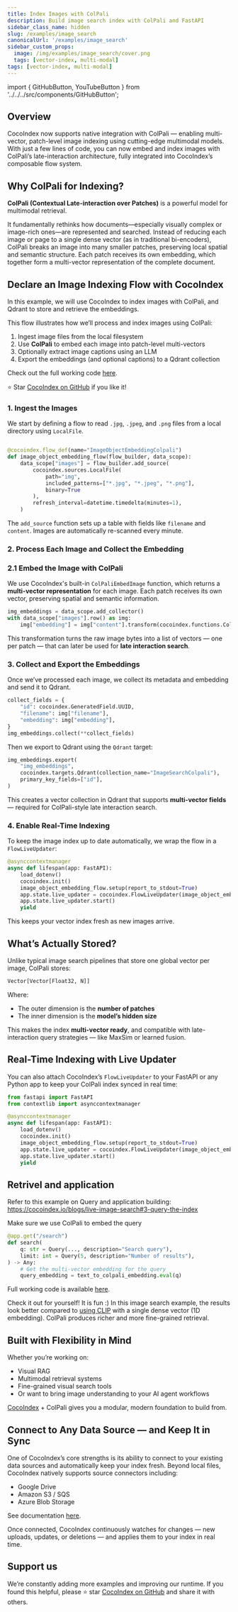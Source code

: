 ```yaml
---
title: Index Images with ColPali
description: Build image search index with ColPali and FastAPI
sidebar_class_name: hidden
slug: /examples/image_search
canonicalUrl: '/examples/image_search'
sidebar_custom_props:
  image: /img/examples/image_search/cover.png
  tags: [vector-index, multi-modal]
tags: [vector-index, multi-modal]
---
```


import { GitHubButton, YouTubeButton } from '../../../src/components/GitHubButton';

<GitHubButton url="https://github.com/cocoindex-io/cocoindex/tree/main/examples/image_search"/>

## Overview

CocoIndex now supports native integration with ColPali — enabling multi-vector, patch-level image indexing using cutting-edge multimodal models. With just a few lines of code, you can now embed and index images with ColPali’s late-interaction architecture, fully integrated into CocoIndex’s composable flow system.


## Why ColPali for Indexing?

**ColPali (Contextual Late-interaction over Patches)** is a powerful model for multimodal retrieval.

It fundamentally rethinks how documents—especially visually complex or image-rich ones—are represented and searched. Instead of reducing each image or page to a single dense vector (as in traditional bi-encoders), ColPali breaks an image into many smaller patches, preserving local spatial and semantic structure. Each patch receives its own embedding, which together form a multi-vector representation of the complete document.


## Declare an Image Indexing Flow with CocoIndex


In this example, we will use CocoIndex to index images with ColPali, and Qdrant to store and retrieve the embeddings.


This flow illustrates how we’ll process and index images using ColPali:

1. Ingest image files from the local filesystem
2. Use **ColPali** to embed each image into patch-level multi-vectors
3. Optionally extract image captions using an LLM
4. Export the embeddings (and optional captions) to a Qdrant collection

Check out the full working code [here](https://github.com/cocoindex-io/cocoindex/blob/main/examples/image_search/colpali_main.py).

:star: Star [CocoIndex on GitHub](https://github.com/cocoindex-io/cocoindex) if you like it!


### 1. Ingest the Images

We start by defining a flow to read `.jpg`, `.jpeg`, and `.png` files from a local directory using `LocalFile`.

```python

@cocoindex.flow_def(name="ImageObjectEmbeddingColpali")
def image_object_embedding_flow(flow_builder, data_scope):
    data_scope["images"] = flow_builder.add_source(
        cocoindex.sources.LocalFile(
            path="img",
            included_patterns=["*.jpg", "*.jpeg", "*.png"],
            binary=True
        ),
        refresh_interval=datetime.timedelta(minutes=1),
    )

```

The `add_source` function sets up a table with fields like `filename` and `content`. Images are automatically re-scanned every minute.


### 2. Process Each Image and Collect the Embedding

### 2.1 Embed the Image with ColPali

We use CocoIndex's built-in `ColPaliEmbedImage` function, which returns a **multi-vector representation** for each image. Each patch receives its own vector, preserving spatial and semantic information.

```python
img_embeddings = data_scope.add_collector()
with data_scope["images"].row() as img:
    img["embedding"] = img["content"].transform(cocoindex.functions.ColPaliEmbedImage(model="vidore/colpali-v1.2"))
```

This transformation turns the raw image bytes into a list of vectors — one per patch — that can later be used for **late interaction search**.


### 3. Collect and Export the Embeddings

Once we’ve processed each image, we collect its metadata and embedding and send it to Qdrant.

```python
collect_fields = {
    "id": cocoindex.GeneratedField.UUID,
    "filename": img["filename"],
    "embedding": img["embedding"],
}
img_embeddings.collect(**collect_fields)
```

Then we export to Qdrant using the `Qdrant` target:

```python
img_embeddings.export(
    "img_embeddings",
    cocoindex.targets.Qdrant(collection_name="ImageSearchColpali"),
    primary_key_fields=["id"],
)
```

This creates a vector collection in Qdrant that supports **multi-vector fields** — required for ColPali-style late interaction search.


### 4. Enable Real-Time Indexing

To keep the image index up to date automatically, we wrap the flow in a `FlowLiveUpdater`:

```python
@asynccontextmanager
async def lifespan(app: FastAPI):
    load_dotenv()
    cocoindex.init()
    image_object_embedding_flow.setup(report_to_stdout=True)
    app.state.live_updater = cocoindex.FlowLiveUpdater(image_object_embedding_flow)
    app.state.live_updater.start()
    yield
```

This keeps your vector index fresh as new images arrive.


## What’s Actually Stored?

Unlike typical image search pipelines that store one global vector per image, ColPali stores:

```python
Vector[Vector[Float32, N]]
```

Where:

- The outer dimension is the **number of patches**
- The inner dimension is the **model’s hidden size**

This makes the index **multi-vector ready**, and compatible with late-interaction query strategies — like MaxSim or learned fusion.


## Real-Time Indexing with Live Updater

You can also attach CocoIndex’s `FlowLiveUpdater` to your FastAPI or any Python app to keep your ColPali index synced in real time:

```python
from fastapi import FastAPI
from contextlib import asynccontextmanager

@asynccontextmanager
async def lifespan(app: FastAPI):
    load_dotenv()
    cocoindex.init()
    image_object_embedding_flow.setup(report_to_stdout=True)
    app.state.live_updater = cocoindex.FlowLiveUpdater(image_object_embedding_flow)
    app.state.live_updater.start()
    yield

```

## Retrivel and application

Refer to this example on Query and application building:
https://cocoindex.io/blogs/live-image-search#3-query-the-index

Make sure we use ColPali to embed the query

```python
@app.get("/search")
def search(
    q: str = Query(..., description="Search query"),
    limit: int = Query(5, description="Number of results"),
) -> Any:
    # Get the multi-vector embedding for the query
    query_embedding = text_to_colpali_embedding.eval(q)

```

Full working code is available [here](https://github.com/cocoindex-io/cocoindex/blob/main/examples/image_search/colpali_main.py).

Check it out for yourself! It is fun :) In this image search example, the results look better compared to [using CLIP](http://localhost:3000/blogs/live-image-search) with a single dense vector (1D embedding).
ColPali produces richer and more fine-grained retrieval.


## Built with Flexibility in Mind

Whether you’re working on:

- Visual RAG
- Multimodal retrieval systems
- Fine-grained visual search tools
- Or want to bring image understanding to your AI agent workflows

[CocoIndex](https://github.com/cocoindex-io/cocoindex) + ColPali gives you a modular, modern foundation to build from.

## Connect to Any Data Source — and Keep It in Sync

One of CocoIndex’s core strengths is its ability to connect to your existing data sources and automatically keep your index fresh.
Beyond local files, CocoIndex natively supports source connectors including:

- Google Drive
- Amazon S3 / SQS
- Azure Blob Storage

See documentation [here](https://cocoindex.io/docs/ops/sources).

Once connected, CocoIndex continuously watches for changes — new uploads, updates, or deletions — and applies them to your index in real time.

## Support us

We’re constantly adding more examples and improving our runtime.
If you found this helpful, please ⭐ star [CocoIndex on GitHub](https://github.com/cocoindex-io/cocoindex) and share it with others.